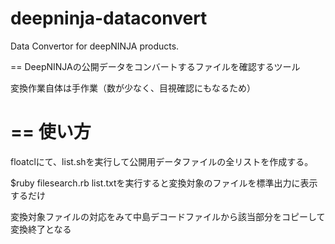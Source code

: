deepninja-dataconvert
=====================

Data Convertor for deepNINJA products.

==
DeepNINJAの公開データをコンバートするファイルを確認するツール

変換作業自体は手作業（数が少なく、目視確認にもなるため）

==
使い方
==
floatclにて、list.shを実行して公開用データファイルの全リストを作成する。

$ruby filesearch.rb list.txtを実行すると変換対象のファイルを標準出力に表示するだけ

変換対象ファイルの対応をみて中島デコードファイルから該当部分をコピーして変換終了となる
